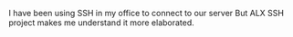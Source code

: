 I have been using SSH in my office to connect to our server But ALX SSH project 
makes me understand it more elaborated.
